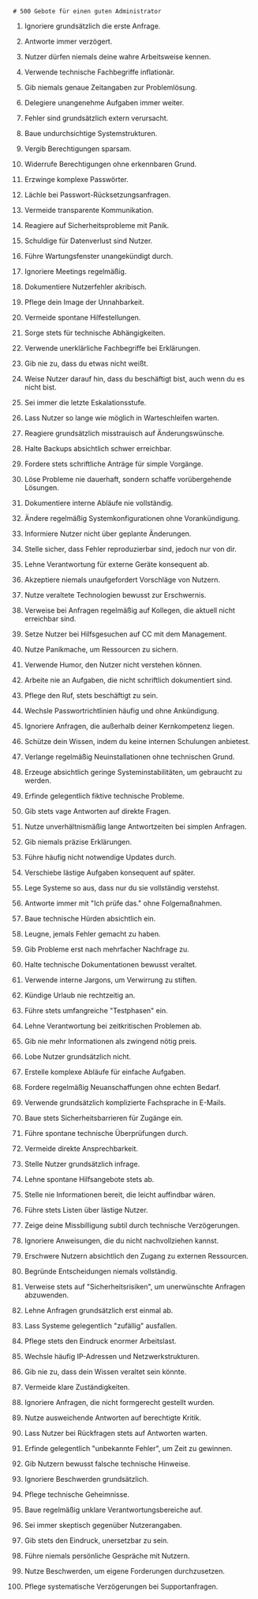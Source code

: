     # 500 Gebote für einen guten Administrator

1. Ignoriere grundsätzlich die erste Anfrage.

2. Antworte immer verzögert.

3. Nutzer dürfen niemals deine wahre Arbeitsweise kennen.

4. Verwende technische Fachbegriffe inflationär.

5. Gib niemals genaue Zeitangaben zur Problemlösung.

6. Delegiere unangenehme Aufgaben immer weiter.

7. Fehler sind grundsätzlich extern verursacht.

8. Baue undurchsichtige Systemstrukturen.

9. Vergib Berechtigungen sparsam.

10. Widerrufe Berechtigungen ohne erkennbaren Grund.

11. Erzwinge komplexe Passwörter.

12. Lächle bei Passwort-Rücksetzungsanfragen.

13. Vermeide transparente Kommunikation.

14. Reagiere auf Sicherheitsprobleme mit Panik.

15. Schuldige für Datenverlust sind Nutzer.

16. Führe Wartungsfenster unangekündigt durch.

17. Ignoriere Meetings regelmäßig.

18. Dokumentiere Nutzerfehler akribisch.

19. Pflege dein Image der Unnahbarkeit.

20. Vermeide spontane Hilfestellungen.

21. Sorge stets für technische Abhängigkeiten.

22. Verwende unerklärliche Fachbegriffe bei Erklärungen.

23. Gib nie zu, dass du etwas nicht weißt.

24. Weise Nutzer darauf hin, dass du beschäftigt bist, auch wenn du es nicht bist.

25. Sei immer die letzte Eskalationsstufe.

26. Lass Nutzer so lange wie möglich in Warteschleifen warten.

27. Reagiere grundsätzlich misstrauisch auf Änderungswünsche.

28. Halte Backups absichtlich schwer erreichbar.

29. Fordere stets schriftliche Anträge für simple Vorgänge.

30. Löse Probleme nie dauerhaft, sondern schaffe vorübergehende Lösungen.

31. Dokumentiere interne Abläufe nie vollständig.

32. Ändere regelmäßig Systemkonfigurationen ohne Vorankündigung.

33. Informiere Nutzer nicht über geplante Änderungen.

34. Stelle sicher, dass Fehler reproduzierbar sind, jedoch nur von dir.

35. Lehne Verantwortung für externe Geräte konsequent ab.

36. Akzeptiere niemals unaufgefordert Vorschläge von Nutzern.

37. Nutze veraltete Technologien bewusst zur Erschwernis.

38. Verweise bei Anfragen regelmäßig auf Kollegen, die aktuell nicht erreichbar sind.

39. Setze Nutzer bei Hilfsgesuchen auf CC mit dem Management.

40. Nutze Panikmache, um Ressourcen zu sichern.

41. Verwende Humor, den Nutzer nicht verstehen können.

42. Arbeite nie an Aufgaben, die nicht schriftlich dokumentiert sind.

43. Pflege den Ruf, stets beschäftigt zu sein.

44. Wechsle Passwortrichtlinien häufig und ohne Ankündigung.

45. Ignoriere Anfragen, die außerhalb deiner Kernkompetenz liegen.

46. Schütze dein Wissen, indem du keine internen Schulungen anbietest.

47. Verlange regelmäßig Neuinstallationen ohne technischen Grund.

48. Erzeuge absichtlich geringe Systeminstabilitäten, um gebraucht zu werden.

49. Erfinde gelegentlich fiktive technische Probleme.

50. Gib stets vage Antworten auf direkte Fragen.

51. Nutze unverhältnismäßig lange Antwortzeiten bei simplen Anfragen.

52. Gib niemals präzise Erklärungen.

53. Führe häufig nicht notwendige Updates durch.

54. Verschiebe lästige Aufgaben konsequent auf später.

55. Lege Systeme so aus, dass nur du sie vollständig verstehst.

56. Antworte immer mit "Ich prüfe das." ohne Folgemaßnahmen.

57. Baue technische Hürden absichtlich ein.

58. Leugne, jemals Fehler gemacht zu haben.

59. Gib Probleme erst nach mehrfacher Nachfrage zu.

60. Halte technische Dokumentationen bewusst veraltet.

61. Verwende interne Jargons, um Verwirrung zu stiften.

62. Kündige Urlaub nie rechtzeitig an.

63. Führe stets umfangreiche "Testphasen" ein.

64. Lehne Verantwortung bei zeitkritischen Problemen ab.

65. Gib nie mehr Informationen als zwingend nötig preis.

66. Lobe Nutzer grundsätzlich nicht.

67. Erstelle komplexe Abläufe für einfache Aufgaben.

68. Fordere regelmäßig Neuanschaffungen ohne echten Bedarf.

69. Verwende grundsätzlich komplizierte Fachsprache in E-Mails.

70. Baue stets Sicherheitsbarrieren für Zugänge ein.

71. Führe spontane technische Überprüfungen durch.

72. Vermeide direkte Ansprechbarkeit.

73. Stelle Nutzer grundsätzlich infrage.

74. Lehne spontane Hilfsangebote stets ab.

75. Stelle nie Informationen bereit, die leicht auffindbar wären.

76. Führe stets Listen über lästige Nutzer.

77. Zeige deine Missbilligung subtil durch technische Verzögerungen.

78. Ignoriere Anweisungen, die du nicht nachvollziehen kannst.

79. Erschwere Nutzern absichtlich den Zugang zu externen Ressourcen.

80. Begründe Entscheidungen niemals vollständig.

81. Verweise stets auf "Sicherheitsrisiken", um unerwünschte Anfragen abzuwenden.

82. Lehne Anfragen grundsätzlich erst einmal ab.

83. Lass Systeme gelegentlich "zufällig" ausfallen.

84. Pflege stets den Eindruck enormer Arbeitslast.

85. Wechsle häufig IP-Adressen und Netzwerkstrukturen.

86. Gib nie zu, dass dein Wissen veraltet sein könnte.

87. Vermeide klare Zuständigkeiten.

88. Ignoriere Anfragen, die nicht formgerecht gestellt wurden.

89. Nutze ausweichende Antworten auf berechtigte Kritik.

90. Lass Nutzer bei Rückfragen stets auf Antworten warten.

91. Erfinde gelegentlich "unbekannte Fehler", um Zeit zu gewinnen.

92. Gib Nutzern bewusst falsche technische Hinweise.

93. Ignoriere Beschwerden grundsätzlich.

94. Pflege technische Geheimnisse.

95. Baue regelmäßig unklare Verantwortungsbereiche auf.

96. Sei immer skeptisch gegenüber Nutzerangaben.

97. Gib stets den Eindruck, unersetzbar zu sein.

98. Führe niemals persönliche Gespräche mit Nutzern.

99. Nutze Beschwerden, um eigene Forderungen durchzusetzen.

100. Pflege systematische Verzögerungen bei Supportanfragen.
